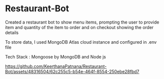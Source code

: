 # Restaurant-Bot
Created a restaurant bot to show menu items, prompting the user to provide item and quantity of the item to order and on checkout showing the order details

To store data, I used MongoDB Atlas cloud instance and configured in .env file

Tech Stack : Mongoose by MongoDB and Node js


https://github.com/KeerthanaPatnana/Restaurant-Bot/assets/48316504/62c255c5-b54e-464f-8554-250ebe28fbd7




